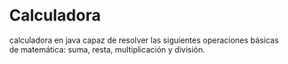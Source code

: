 # Calculadora
 calculadora en java capaz de resolver las siguientes operaciones básicas de matemática: suma, resta, multiplicación y división. 





